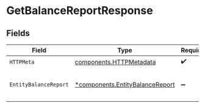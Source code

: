 # GetBalanceReportResponse


## Fields

| Field                                                                             | Type                                                                              | Required                                                                          | Description                                                                       |
| --------------------------------------------------------------------------------- | --------------------------------------------------------------------------------- | --------------------------------------------------------------------------------- | --------------------------------------------------------------------------------- |
| `HTTPMeta`                                                                        | [components.HTTPMetadata](../../models/components/httpmetadata.md)                | :heavy_check_mark:                                                                | N/A                                                                               |
| `EntityBalanceReport`                                                             | [*components.EntityBalanceReport](../../models/components/entitybalancereport.md) | :heavy_minus_sign:                                                                | The balance report object.                                                        |